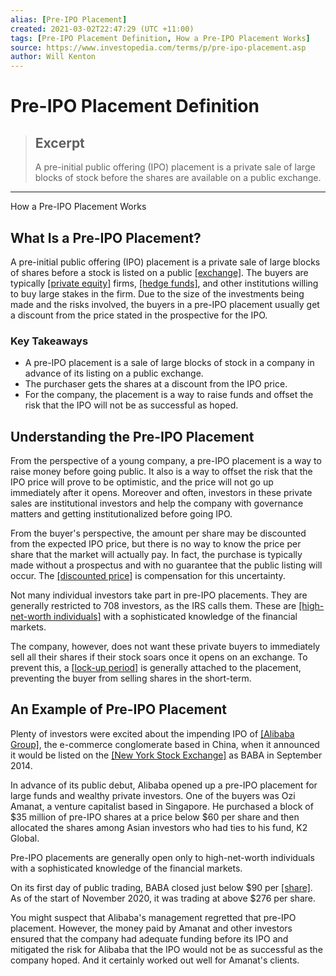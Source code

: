 ```yaml
---
alias: [Pre-IPO Placement]
created: 2021-03-02T22:47:29 (UTC +11:00)
tags: [Pre-IPO Placement Definition, How a Pre-IPO Placement Works]
source: https://www.investopedia.com/terms/p/pre-ipo-placement.asp
author: Will Kenton
---
```


# Pre-IPO Placement Definition

> ## Excerpt
> A pre-initial public offering (IPO) placement is a private sale of large blocks of stock before the shares are available on a public exchange.

---

How a Pre-IPO Placement Works
## What Is a Pre-IPO Placement?

A pre-initial public offering (IPO) placement is a private sale of large blocks of shares before a stock is listed on a public [[exchange]](https://www.investopedia.com/terms/e/exchange.asp). The buyers are typically [[private equity]](https://www.investopedia.com/terms/p/privateequity.asp) firms, [[hedge funds]](https://www.investopedia.com/terms/h/hedgefund.asp), and other institutions willing to buy large stakes in the firm. Due to the size of the investments being made and the risks involved, the buyers in a pre-IPO placement usually get a discount from the price stated in the prospective for the IPO.

### Key Takeaways

-   A pre-IPO placement is a sale of large blocks of stock in a company in advance of its listing on a public exchange.
-   The purchaser gets the shares at a discount from the IPO price.
-   For the company, the placement is a way to raise funds and offset the risk that the IPO will not be as successful as hoped.

## Understanding the Pre-IPO Placement

From the perspective of a young company, a pre-IPO placement is a way to raise money before going public. It also is a way to offset the risk that the IPO price will prove to be optimistic, and the price will not go up immediately after it opens. Moreover and often, investors in these private sales are institutional investors and help the company with governance matters and getting institutionalized before going IPO.

From the buyer's perspective, the amount per share may be discounted from the expected IPO price, but there is no way to know the price per share that the market will actually pay. In fact, the purchase is typically made without a prospectus and with no guarantee that the public listing will occur. The [[discounted price]](https://www.investopedia.com/terms/d/discountrate.asp) is compensation for this uncertainty.

Not many individual investors take part in pre-IPO placements. They are generally restricted to 708 investors, as the IRS calls them. These are [[high-net-worth individuals]](https://www.investopedia.com/terms/h/hnwi.asp) with a sophisticated knowledge of the financial markets.

The company, however, does not want these private buyers to immediately sell all their shares if their stock soars once it opens on an exchange. To prevent this, a [[lock-up period]](https://www.investopedia.com/terms/i/ipolockup.asp) is generally attached to the placement, preventing the buyer from selling shares in the short-term.

## An Example of Pre-IPO Placement

Plenty of investors were excited about the impending IPO of [[Alibaba Group]](https://www.investopedia.com/articles/investing/121714/how-does-alibaba-make-money-simple-guide.asp), the e-commerce conglomerate based in China, when it announced it would be listed on the [[New York Stock Exchange]](https://www.investopedia.com/terms/n/nyse.asp) as BABA in September 2014.

In advance of its public debut, Alibaba opened up a pre-IPO placement for large funds and wealthy private investors. One of the buyers was Ozi Amanat, a venture capitalist based in Singapore. He purchased a block of $35 million of pre-IPO shares at a price below $60 per share and then allocated the shares among Asian investors who had ties to his fund, K2 Global.

Pre-IPO placements are generally open only to high-net-worth individuals with a sophisticated knowledge of the financial markets.

On its first day of public trading, BABA closed just below $90 per [[share]](https://www.investopedia.com/terms/s/shares.asp). As of the start of November 2020, it was trading at above $276 per share.

You might suspect that Alibaba's management regretted that pre-IPO placement. However, the money paid by Amanat and other investors ensured that the company had adequate funding before its IPO and mitigated the risk for Alibaba that the IPO would not be as successful as the company hoped. And it certainly worked out well for Amanat's clients.

